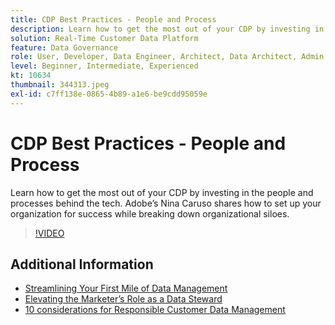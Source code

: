 ```yaml
---
title: CDP Best Practices - People and Process
description: Learn how to get the most out of your CDP by investing in the people and processes behind the tech. Adobe’s Nina Caruso shares how to set up your organization … (Descriptions should be between 60 and 160 characters)
solution: Real-Time Customer Data Platform
feature: Data Governance
role: User, Developer, Data Engineer, Architect, Data Architect, Admin, Leader
level: Beginner, Intermediate, Experienced
kt: 10634
thumbnail: 344313.jpeg
exl-id: c7ff138e-0865-4b89-a1e6-be9cdd95059e
---
```

# CDP Best Practices - People and Process

Learn how to get the most out of your CDP by investing in the people and processes behind the tech. Adobe’s Nina Caruso shares how to set up your organization for success while breaking down organizational siloes.

>[!VIDEO](https://video.tv.adobe.com/v/344313/?quality=12&learn=on)

## Additional Information

* [Streamlining Your First Mile of Data Management](first-mile.md)
* [Elevating the Marketer’s Role as a Data Steward](https://experienceleague.adobe.com/docs/platform-learn/tutorials/privacy/elevating-the-marketers-role-as-a-data-steward.html)
* [10 considerations for Responsible Customer Data Management](https://experienceleague.adobe.com/docs/platform-learn/tutorials/privacy/ten-considerations-for-responsible-customer-data-management.html)
